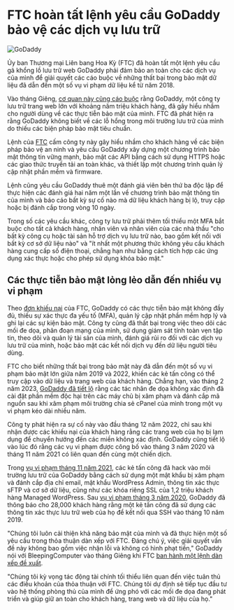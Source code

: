 # FTC hoàn tất lệnh yêu cầu GoDaddy bảo vệ các dịch vụ lưu trữ

![GoDaddy](https://www.bleepstatic.com/content/hl-images/2025/01/16/GoDaddy.jpg)

Ủy ban Thương mại Liên bang Hoa Kỳ (FTC) đã hoàn tất một lệnh yêu cầu gã khổng lồ lưu trữ web GoDaddy phải đảm bảo an toàn cho các dịch vụ của mình để giải quyết các cáo buộc về những thất bại trong bảo mật dữ liệu đã dẫn đến một số vụ vi phạm dữ liệu kể từ năm 2018.

Vào tháng Giêng, [cơ quan này cũng cáo buộc](https://www.bleepingcomputer.com/news/security/ftc-orders-godaddy-to-fix-poor-web-hosting-security-practices/) rằng GoDaddy, một công ty lưu trữ trang web lớn với khoảng năm triệu khách hàng, đã gây hiểu nhầm cho người dùng về các thực tiễn bảo mật của mình. FTC đã phát hiện ra rằng GoDaddy không biết về các lỗ hổng trong môi trường lưu trữ của mình do thiếu các biện pháp bảo mật tiêu chuẩn.

Lệnh của [FTC](https://www.ftc.gov/system/files/ftc%5Fgov/pdf/GoDaddy-D%26O.pdf) cấm công ty này gây hiểu nhầm cho khách hàng về các biện pháp bảo vệ an ninh và yêu cầu GoDaddy xây dựng một chương trình bảo mật thông tin vững mạnh, bảo mật các API bằng cách sử dụng HTTPS hoặc các giao thức truyền tải an toàn khác, và thiết lập một chương trình quản lý cập nhật phần mềm và firmware.

Lệnh cũng yêu cầu GoDaddy thuê một đánh giá viên bên thứ ba độc lập để thực hiện các đánh giá hai năm một lần về chương trình bảo mật thông tin của mình và báo cáo bất kỳ sự cố nào mà dữ liệu khách hàng bị lộ, truy cập hoặc bị đánh cắp trong vòng 10 ngày.

Trong số các yêu cầu khác, công ty lưu trữ phải thêm tối thiểu một MFA bắt buộc cho tất cả khách hàng, nhân viên và nhân viên của các nhà thầu "cho bất kỳ công cụ hoặc tài sản hỗ trợ dịch vụ lưu trữ nào, bao gồm kết nối với bất kỳ cơ sở dữ liệu nào" và "ít nhất một phương thức không yêu cầu khách hàng cung cấp số điện thoại, chẳng hạn như bằng cách tích hợp các ứng dụng xác thực hoặc cho phép sử dụng khóa bảo mật."

## Các thực tiễn bảo mật lỏng lẻo dẫn đến nhiều vụ vi phạm

Theo [đơn khiếu nại](https://www.ftc.gov/system/files/ftc%5Fgov/pdf/GoDaddy-Complaint.pdf) của FTC, GoDaddy có các thực tiễn bảo mật không đầy đủ, thiếu sự xác thực đa yếu tố (MFA), quản lý cập nhật phần mềm hợp lý và ghi lại các sự kiện bảo mật. Công ty cũng đã thất bại trong việc theo dõi các mối đe dọa, phân đoạn mạng của mình, sử dụng giám sát tính toàn vẹn tập tin, theo dõi và quản lý tài sản của mình, đánh giá rủi ro đối với các dịch vụ lưu trữ của mình, hoặc bảo mật các kết nối dịch vụ đến dữ liệu người tiêu dùng.

FTC cho biết những thất bại trong bảo mật này đã dẫn đến một số vụ vi phạm bảo mật lớn giữa năm 2019 và 2022, khiến các kẻ tấn công có thể truy cập vào dữ liệu và trang web của khách hàng. Chẳng hạn, vào tháng 2 năm 2023, [GoDaddy đã tiết lộ](https://www.bleepingcomputer.com/news/security/godaddy-hackers-stole-source-code-installed-malware-in-multi-year-breach/) rằng các tác nhân đe dọa không xác định đã cài đặt phần mềm độc hại trên các máy chủ bị xâm phạm và đánh cắp mã nguồn sau khi xâm phạm môi trường chia sẻ cPanel của mình trong một vụ vi phạm kéo dài nhiều năm.

Công ty phát hiện ra sự cố này vào đầu tháng 12 năm 2022, chỉ sau khi nhận được các khiếu nại của khách hàng rằng các trang web của họ bị lạm dụng để chuyển hướng đến các miền không xác định. GoDaddy cũng tiết lộ vào lúc đó rằng các vụ vi phạm được công bố vào tháng 3 năm 2020 và tháng 11 năm 2021 có liên quan đến cùng một chiến dịch.

Trong [vụ vi phạm tháng 11 năm 2021](https://www.bleepingcomputer.com/news/security/godaddy-data-breach-hits-12-million-managed-wordpress-customers/), các kẻ tấn công đã hack vào môi trường lưu trữ của GoDaddy bằng cách sử dụng một mật khẩu bị xâm phạm và đánh cắp địa chỉ email, mật khẩu WordPress Admin, thông tin xác thực sFTP và cơ sở dữ liệu, cũng như các khóa riêng SSL của 1,2 triệu khách hàng Managed WordPress. Sau [vụ vi phạm tháng 3 năm 2020](https://www.bleepingcomputer.com/news/security/godaddy-notifies-users-of-breached-hosting-accounts/), GoDaddy đã thông báo cho 28,000 khách hàng rằng một kẻ tấn công đã sử dụng các thông tin xác thực lưu trữ web của họ để kết nối qua SSH vào tháng 10 năm 2019.

"Chúng tôi luôn cải thiện khả năng bảo mật của mình và đã thực hiện một số yêu cầu trong thỏa thuận dàn xếp với FTC. Đáng chú ý, việc giải quyết vấn đề này không bao gồm việc nhận lỗi và không có hình phạt tiền," GoDaddy nói với BleepingComputer vào tháng Giêng khi FTC [ban hành một lệnh dàn xếp đề xuất](https://www.ftc.gov/news-events/news/press-releases/2025/01/ftc-takes-action-against-godaddy-alleged-lax-data-security-its-website-hosting-services).

"Chúng tôi kỳ vọng tác động tài chính tối thiểu liên quan đến việc tuân thủ các điều khoản của thỏa thuận với FTC. Chúng tôi dự định sẽ tiếp tục đầu tư vào hệ thống phòng thủ của mình để ứng phó với các mối đe dọa đang phát triển và giúp giữ an toàn cho khách hàng, trang web và dữ liệu của họ."